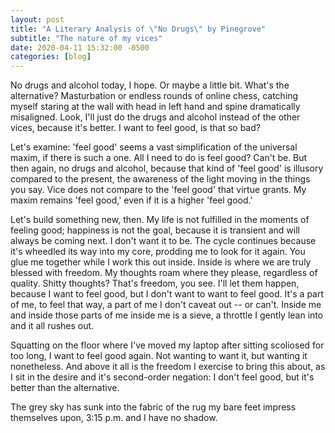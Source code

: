 ```yaml
---
layout: post
title: "A Literary Analysis of \"No Drugs\" by Pinegrove"
subtitle: "The nature of my vices"
date: 2020-04-11 15:32:00 -0500
categories: [blog]
---
```

No drugs and alcohol today, I hope. Or maybe a little bit. What's the alternative? Masturbation or endless rounds of online chess, catching myself staring at the wall with head in left hand and spine dramatically misaligned. Look, I'll just do the drugs and alcohol instead of the other vices, because it's better. I want to feel good, is that so bad?

Let's examine: 'feel good' seems a vast simplification of the universal maxim, if there is such a one. All I need to do is feel good? Can't be. But then again, no drugs and alcohol, because that kind of 'feel good' is illusory compared to the present, the awareness of the light moving in the things you say. Vice does not compare to the 'feel good' that virtue grants. My maxim remains 'feel good,' even if it is a higher 'feel good.'

Let's build something new, then. My life is not fulfilled in the moments of feeling good; happiness is not the goal, because it is transient and will always be coming next. I don't want it to be. The cycle continues because it's wheedled its way into my core, prodding me to look for it again. You glue me together while I work this out inside. Inside is where we are truly blessed with freedom. My thoughts roam where they please, regardless of quality. Shitty thoughts? That's freedom, you see. I'll let them happen, because I want to feel good, but I don't want to want to feel good. It's a part of me, to feel that way, a part of me I don't caveat out -- or can't. Inside me and inside those parts of me inside me is a sieve, a throttle I gently lean into and it all rushes out.

Squatting on the floor where I've moved my laptop after sitting scoliosed for too long, I want to feel good again. Not wanting to want it, but wanting it nonetheless. And above it all is the freedom I exercise to bring this about, as I sit in the desire and it's second-order negation: I don't feel good, but it's better than the alternative.

The grey sky has sunk into the fabric of the rug my bare feet impress themselves upon, 3:15 p.m. and I have no shadow.